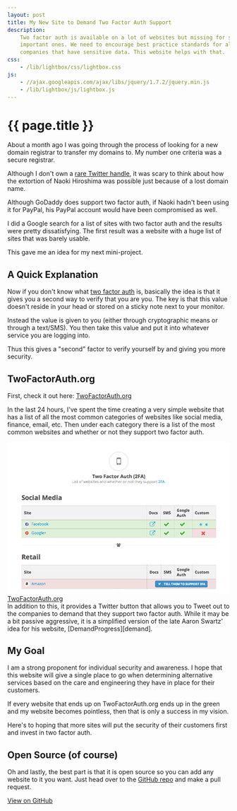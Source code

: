 ```yaml
---
layout: post
title: My New Site to Demand Two Factor Auth Support
description:
    Two factor auth is available on a lot of websites but missing for some very
    important ones. We need to encourage best practice standards for all
    companies that have sensitive data. This website helps with that.
css:
    - /lib/lightbox/css/lightbox.css
js:
    - //ajax.googleapis.com/ajax/libs/jquery/1.7.2/jquery.min.js
    - /lib/lightbox/js/lightbox.js
---
```


{{ page.title }}
================

About a month ago I was going through the process of looking for a new domain
registrar to transfer my domains to. My number one criteria was a secure
registrar.

Although I don't own a [rare Twitter handle][@N], it was scary to think about
how the extortion of Naoki Hiroshima was possible just because of a lost domain
name.

Although GoDaddy does support two factor auth, if Naoki hadn't been using it for
PayPal, his PayPal account would have been compromised as well.

I did a Google search for a list of sites with two factor auth and the results
were pretty dissatisfying. The first result was a website with a huge list of
sites that was barely usable.

This gave me an idea for my next mini-project.

## A Quick Explanation

Now if you don't know what [two factor auth][2fawiki] is, basically the idea is that it
gives you a second way to verify that you are you. The key is that this value
doesn't reside in your head or stored on a sticky note next to your monitor.

Instead the value is given to you (either through cryptographic means or through
a text/SMS). You then take this value and put it into whatever service you are
logging into.

Thus this gives a "second" factor to verify yourself by and giving you more
security.

## TwoFactorAuth.org

First, check it out here: [TwoFactorAuth.org][2fa]

In the last 24 hours, I've spent the time creating a very simple website that
has a list of all the most common categories of websites like social media,
finance, email, etc. Then under each category there is a list of the most common
websites and whether or not they support two factor auth.

<div class="gallery medium">
    <a href="/img/2fa/twofactorauth.png" rel="lightbox[2fa]" title="TwoFactorAuth.org">
        <img src="/img/2fa/twofactorauth.png" width="640">
        <span>TwoFactorAuth.org</span>
    </a>
</div>
In addition to this, it provides a Twitter button that allows you to Tweet out
to the companies to demand that they support two factor auth. While it may be a
bit passive aggressive, it is a simplified version of the late Aaron Swartz'
idea for his website, [DemandProgress][demand].

## My Goal

I am a strong proponent for individual security and awareness. I hope that this
website will give a single place to go when determining alternative services
based on the care and engineering they have in place for their customers.

If every website that ends up on TwoFactorAuth.org ends up in the green and my
website becomes pointless, then that is only a success in my vision.

Here's to hoping that more sites will put the security of their customers first
and invest in two factor auth.

## Open Source (of course)

Oh and lastly, the best part is that it is open source so you can add any
website to it you want. Just head over to the [GitHub repo][github] and make a
pull request.

<div class="buttons">
    <a class="button" href="http://www.github.com/jdavis/twofactorauth"><i class="icon-github"></i> View on GitHub</a>
</div>

[swartz]: http://en.wikipedia.org/wiki/Aaron_Swartz
[demand]: http://www.demandprogress.org/
[2fa]: http://twofactorauth.org
[2fawiki]: http://en.wikipedia.org/wiki/Two-step_verification
[@N]: https://medium.com/cyber-security/24eb09e026dd
[github]: https://github.com/jdavis/twofactorauth
